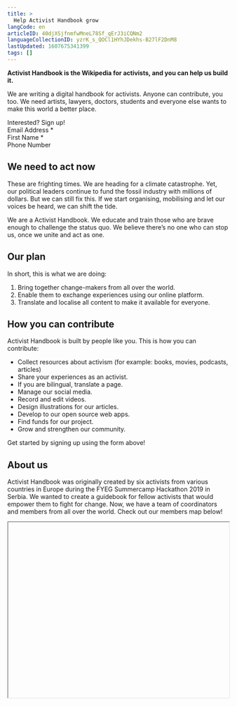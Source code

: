 ```yaml
---
title: >
  Help Activist Handbook grow
langCode: en
articleID: 40djXSjfnmfwMneL78Sf_qErJ3iCQNm2
languageCollectionID: yzrK_s_QOCl1HYhJDekhs-B27lF2DnM8
lastUpdated: 1607675341399
tags: []
---
```


**Activist Handbook is the Wikipedia for activists, and you can help us build it.**

We are writing a digital handbook for activists. Anyone can contribute, you too. We need artists, lawyers, doctors, students and everyone else wants to make this world a better place.

<div><div><div>Interested? Sign up!</div><div>Email Address <span>*</span></div><div>First Name <span>*</span></div><div>Phone Number</div><div><div></div><div></div></div><div></div><div></div></div></div>

## We need to act now

These are frighting times. We are heading for a climate catastrophe. Yet, our political leaders continue to fund the fossil industry with millions of dollars. But we can still fix this. If we start organising, mobilising and let our voices be heard, we can shift the tide.

We are a Activist Handbook. We educate and train those who are brave enough to challenge the status quo. We believe there’s no one who can stop us, once we unite and act as one.

## Our plan

In short, this is what we are doing:

1.  Bring together change-makers from all over the world.
2.  Enable them to exchange experiences using our online platform.
3.  Translate and localise all content to make it available for everyone.

## How you can contribute

Activist Handbook is built by people like you. This is how you can contribute:

-   Collect resources about activism (for example: books, movies, podcasts, articles)
-   Share your experiences as an activist.
-   If you are bilingual, translate a page.
-   Manage our social media.
-   Record and edit videos.
-   Design illustrations for our articles.
-   Develop to our open source web apps.
-   Find funds for our project.
-   Grow and strengthen our community.

Get started by signing up using the form above!

## About us

Activist Handbook was originally created by six activists from various countries in Europe during the FYEG Summercamp Hackathon 2019 in Serbia. We wanted to create a guidebook for fellow activists that would empower them to fight for change. Now, we have a team of coordinators and members from all over the world. Check out our members map below!

<iframe width="100%" height="400px"></iframe>